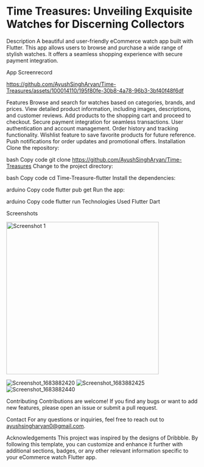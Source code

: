 # Time Treasures: Unveiling Exquisite Watches for Discerning Collectors

Description
A beautiful and user-friendly eCommerce watch app built with Flutter. This app allows users to browse and purchase a wide range of stylish watches. It offers a seamless shopping experience with secure payment integration.

App Screenrecord

https://github.com/AyushSinghAryan/Time-Treasures/assets/100014110/195f80fe-30b8-4a78-96b3-3bf40f48f6df




Features
Browse and search for watches based on categories, brands, and prices.
View detailed product information, including images, descriptions, and customer reviews.
Add products to the shopping cart and proceed to checkout.
Secure payment integration for seamless transactions.
User authentication and account management.
Order history and tracking functionality.
Wishlist feature to save favorite products for future reference.
Push notifications for order updates and promotional offers.
Installation
Clone the repository:

bash
Copy code
git clone https://github.com/AyushSinghAryan/Time-Treasures
Change to the project directory:

bash
Copy code
cd Time-Treasure-flutter
Install the dependencies:

arduino
Copy code
flutter pub get
Run the app:

arduino
Copy code
flutter run
Technologies Used
Flutter
Dart

Screenshots


<img src="https://github-production-user-asset-6210df.s3.amazonaws.com/100014110/237925814-acc585aa-81c2-43a0-8ed3-c4295cac571e.png" alt="Screenshot 1" width="400">

![Screenshot_1683882420](https://github.com/AyushSinghAryan/Time-Treasures/assets/100014110/da34e74c-b869-4a92-9ced-c5aae7943950)
![Screenshot_1683882425](https://github.com/AyushSinghAryan/Time-Treasures/assets/100014110/ac3dc43f-bbf1-498c-9c8e-cd05bacd36f9)
![Screenshot_1683882440](https://github.com/AyushSinghAryan/Time-Treasures/assets/100014110/1112323d-5a72-462d-935c-c06b7cfaa1fe)


Contributing
Contributions are welcome! If you find any bugs or want to add new features, please open an issue or submit a pull request.

Contact
For any questions or inquiries, feel free to reach out to ayushsingharyan0@gmail.com.

Acknowledgements
This project was inspired by the designs of Dribbble.
By following this template, you can customize and enhance it further with additional sections, badges, or any other relevant information specific to your eCommerce watch Flutter app.

